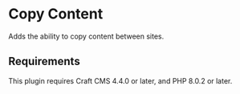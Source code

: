 # Copy Content

Adds the ability to copy content between sites.

## Requirements

This plugin requires Craft CMS 4.4.0 or later, and PHP 8.0.2 or later.

